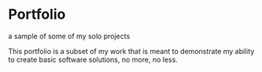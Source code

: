 # Portfolio
a sample of some of my solo projects

This portfolio is a subset of my work that is meant to demonstrate my ability to create basic software solutions, no more, no less.
